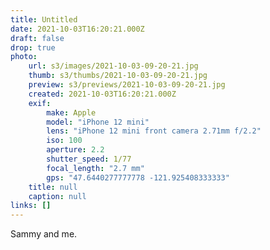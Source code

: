 ```yaml
---
title: Untitled
date: 2021-10-03T16:20:21.000Z
draft: false
drop: true
photo:
    url: s3/images/2021-10-03-09-20-21.jpg
    thumb: s3/thumbs/2021-10-03-09-20-21.jpg
    preview: s3/previews/2021-10-03-09-20-21.jpg
    created: 2021-10-03T16:20:21.000Z
    exif:
        make: Apple
        model: "iPhone 12 mini"
        lens: "iPhone 12 mini front camera 2.71mm f/2.2"
        iso: 100
        aperture: 2.2
        shutter_speed: 1/77
        focal_length: "2.7 mm"
        gps: "47.6440277777778 -121.925408333333"
    title: null
    caption: null
links: []
---
```


Sammy and me.
